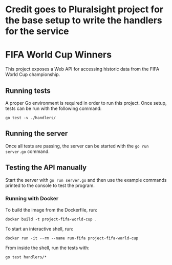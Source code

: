 # Credit goes to Pluralsight project for the base setup to write the handlers for the service

# FIFA World Cup Winners

This project exposes a Web API for accessing historic data from
the FIFA World Cup championship.

## Running tests

A proper Go environment is required in order to run this project.
Once setup, tests can be run with the following command:

`go test -v ./handlers/`

## Running the server

Once all tests are passing, the server can be started with
the `go run server.go` command.

## Testing the API manually

Start the server with `go run server.go` and then
use the example commands printed to the console to
test the program.

### Running with Docker

To build the image from the Dockerfile, run:

`docker build -t project-fifa-world-cup .`

To start an interactive shell, run:

`docker run -it --rm --name run-fifa project-fifa-world-cup`

From inside the shell, run the tests with:

`go test handlers/*`

